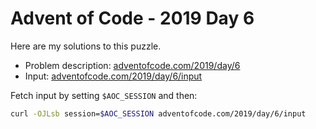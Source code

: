# Advent of Code - 2019 Day 6
Here are my solutions to this puzzle.

* Problem description: [adventofcode.com/2019/day/6](https://adventofcode.com/2019/day/6)
* Input: [adventofcode.com/2019/day/6/input](https://adventofcode.com/2019/day/6/input)

Fetch input by setting `$AOC_SESSION` and then:
```bash
curl -OJLsb session=$AOC_SESSION adventofcode.com/2019/day/6/input
```
